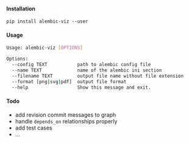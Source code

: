 #### Installation
`pip install alembic-viz --user`

#### Usage
```bash
Usage: alembic-viz [OPTIONS]

Options:
  --config TEXT           path to alembic config file
  --name TEXT             name of the alembic ini section
  --filename TEXT         output file name without file extension
  --format [png|svg|pdf]  output file format
  --help                  Show this message and exit.
```
  
#### Todo
* add revision commit messages to graph
* handle `depends_on` relationships properly
* add test cases
* ...
